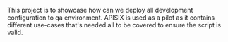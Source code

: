 This project is to showcase how can we deploy all development configuration to qa environment. APISIX is used as a pilot as it contains different use-cases that's needed all to be covered to ensure the script is valid.
